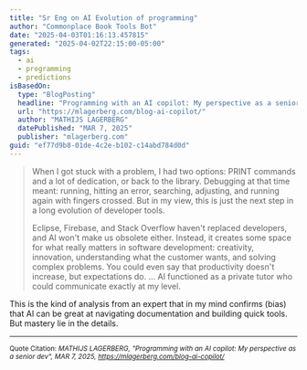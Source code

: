 ```yaml
---
title: "Sr Eng on AI Evolution of programming"
author: "Commonplace Book Tools Bot"
date: "2025-04-03T01:16:13.457815"
generated: "2025-04-02T22:15:00-05:00"
tags:
  - ai
  - programming
  - predictions
isBasedOn:
  type: "BlogPosting"
  headline: "Programming with an AI copilot: My perspective as a senior dev"
  url: "https://mlagerberg.com/blog-ai-copilot/"
  author: "MATHIJS LAGERBERG"
  datePublished: "MAR 7, 2025"
  publisher: "mlagerberg.com"
guid: "ef77d9b8-01de-4c2e-b102-c14abd784d0d"
---
```


> When I got stuck with a problem, I had two options: PRINT commands and a lot of dedication, or back to the library. Debugging at that time meant: running, hitting an error, searching, adjusting, and running again with fingers crossed. But in my view, this is just the next step in a long evolution of developer tools.
>
>Eclipse, Firebase, and Stack Overflow haven't replaced developers, and AI won't make us obsolete either. Instead, it creates some space for what really matters in software development: creativity, innovation, understanding what the customer wants, and solving complex problems. You could even say that productivity doesn't increase, but expectations do. ... AI functioned as a private tutor who could communicate exactly at my level.

This is the kind of analysis from an expert that in my mind confirms (bias) that AI can be great at navigating documentation and building quick tools. But mastery lie in the details.

---

<sub>Quote Citation: <cite>MATHIJS LAGERBERG, "Programming with an AI copilot: My perspective as a senior dev", MAR 7, 2025, <a href="https://mlagerberg.com/blog-ai-copilot/">https://mlagerberg.com/blog-ai-copilot/</a></cite></sub>